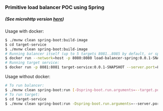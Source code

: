 ### Primitive load balancer POC using Spring
##### (See microhttp version [here](https://github.com/Widowan/primitive-load-balancer))

Usage with docker:
```bash
$ ./mvnw clean spring-boot:build-image
$ cd target-service
$ ./mvnw clean spring-boot:build-image
# Running balancer itself (up to 5 targets 8081..8085 by default, or specify more):
$ docker run --network=host -p 8080:8080 load-balancer-spring:0.0.1-SNAPSHOT [--target.ports="8081 8082 8083"]
# Running target service:
$ docker run -p 8081:8081 target-service:0.0.1-SNAPSHOT --server.port=8081
```

Usage without docker:
```bash
# To run balancer:
$ ./mvnw clean spring-boot:run [-Dspring-boot.run.arguments=--target.ports="8081 8082 8083"]
# To run target:
$ cd target-service
$ ./mvnw clean spring-boot:run -Dspring-boot.run.arguments=--server.port=8081
```
